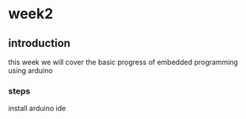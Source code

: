 # week2
## introduction
this week we will cover the basic progress of embedded programming using arduino
### steps
install arduino ide